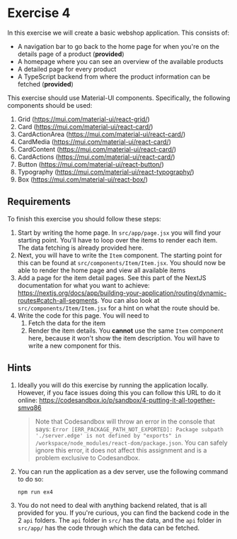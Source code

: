 # Exercise 4

In this exercise we will create a basic webshop application. This consists of:

-   A navigation bar to go back to the home page for when you're on the details page of a product (**provided**)
-   A homepage where you can see an overview of the available products
-   A detailed page for every product
-   A TypeScript backend from where the product information can be fetched (**provided**)

This exercise should use Material-UI components. Specifically, the following components should be used:

1. Grid (https://mui.com/material-ui/react-grid/)
2. Card (https://mui.com/material-ui/react-card/)
3. CardActionArea (https://mui.com/material-ui/react-card/)
4. CardMedia (https://mui.com/material-ui/react-card/)
5. CardContent (https://mui.com/material-ui/react-card/)
6. CardActions (https://mui.com/material-ui/react-card/)
7. Button (https://mui.com/material-ui/react-button/)
8. Typography (https://mui.com/material-ui/react-typography/)
9. Box (https://mui.com/material-ui/react-box/)

## Requirements

To finish this exercise you should follow these steps:

1. Start by writing the home page. In `src/app/page.jsx` you will find your starting point. You'll have to loop over the
   items to render each item. The data fetching is already provided here.
2. Next, you will have to write the `Item` component. The starting point for this can be found at
   `src/components/Item/Item.jsx`. You should now be able to render the home page and view all available items
3. Add a page for the item detail pages. See this part of the NextJS documentation for what you want to achieve:
   https://nextjs.org/docs/app/building-your-application/routing/dynamic-routes#catch-all-segments. You can also look at
   `src/components/Item/Item.jsx` for a hint on what the route should be.
4. Write the code for this page. You will need to
    1. Fetch the data for the item
    2. Render the item details. You **cannot** use the same `Item` component here, because it won't show the item
       description. You will have to write a new component for this.

## Hints

1. Ideally you will do this exercise by running the application locally. However, if you face issues doing this you can
   follow this URL to do it online: https://codesandbox.io/p/sandbox/4-putting-it-all-together-smvq86

    > Note that Codesandbox will throw an error in the console that says:
    > `Error [ERR_PACKAGE_PATH_NOT_EXPORTED]: Package subpath './server.edge' is not defined by "exports" in /workspace/node_modules/react-dom/package.json`.
    > You can safely ignore this error, it does not affect this assignment and is a problem exclusive to Codesandbox.

2. You can run the application as a dev server, use the following command to do so:

    ```bash
    npm run ex4
    ```

3. You do not need to deal with anything backend related, that is all provided for you. If you're curious, you can find
   the backend code in the 2 `api` folders. The `api` folder in `src/` has the data, and the `api` folder in `src/app/`
   has the code through which the data can be fetched.
